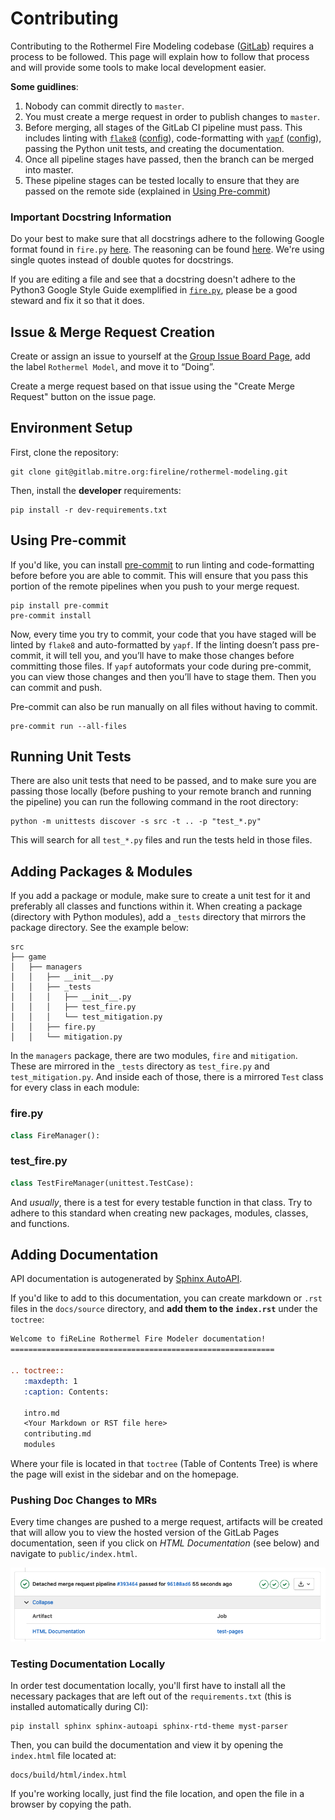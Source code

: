 # Contributing

Contributing to the Rothermel Fire Modeling codebase ([GitLab](https://gitlab.mitre.org/fireline/rothermel-modeling)) requires a process to be followed. This page will explain how to follow that process and will provide some tools to make local development easier.

**Some guidlines**:
  1. Nobody can commit directly to `master`.
  2. You must create a merge request in order to publish changes to `master`.
  3. Before merging, all stages of the GitLab CI pipeline must pass. This includes linting with [`flake8`](https://flake8.pycqa.org/en/latest/) ([config](https://gitlab.mitre.org/fireline/rothermel-modeling/-/blob/master/.flake8)), code-formatting with [`yapf`](https://github.com/google/yapf) ([config](https://gitlab.mitre.org/fireline/rothermel-modeling/-/blob/master/.style.yapf)), passing the Python unit tests, and creating the documentation.
  4. Once all pipeline stages have passed, then the branch can be merged into master.
  5. These pipeline stages can be tested locally to ensure that they are passed on the remote side (explained in [Using Pre-commit](#using-pre-commit))

### Important Docstring Information

Do your best to make sure that all docstrings adhere to the following Google format found in `fire.py` [here](https://gitlab.mitre.org/fireline/rothermel-modeling/-/blob/master/src/game/managers/fire.py). The reasoning can be found [here](https://www.sphinx-doc.org/en/master/usage/extensions/napoleon.html). We're using single quotes instead of double quotes for docstrings.

If you are editing a file and see that a docstring doesn't adhere to the Python3 Google Style Guide exemplified in [`fire.py`](https://gitlab.mitre.org/fireline/rothermel-modeling/-/blob/master/src/game/managers/fire.py), please be a good steward and fix it so that it does.

## Issue & Merge Request Creation
Create or assign an issue to yourself at the [Group Issue Board Page](https://gitlab.mitre.org/groups/fireline/-/boards), add the label `Rothermel Model`, and move it to “Doing”.

Create a merge request based on that issue using the "Create Merge Request" button on the issue page.

## Environment Setup

First, clone the repository:

```shell
git clone git@gitlab.mitre.org:fireline/rothermel-modeling.git
```

Then, install the **developer** requirements:

```shell
pip install -r dev-requirements.txt
```

## Using Pre-commit

If you'd like, you can install [pre-commit](https://pre-commit.com/) to run linting and code-formatting before before you are able to commit. This will ensure that you pass this portion of the remote pipelines when you push to your merge request.

```shell
pip install pre-commit
pre-commit install
```

Now, every time you try to commit, your code that you have staged will be linted by `flake8` and auto-formatted by `yapf`. If the linting doesn’t pass pre-commit, it will tell you, and you’ll have to make those changes before committing those files. If `yapf` autoformats your code during pre-commit, you can view those changes and then you’ll have to stage them. Then you can commit and push.

Pre-commit can also be run manually on all files without having to commit.

```shell
pre-commit run --all-files
```

## Running Unit Tests

There are also unit tests that need to be passed, and to make sure you are passing those locally (before pushing to your remote branch and running the pipeline) you can run the following command in the root directory:

```shell
python -m unittests discover -s src -t .. -p "test_*.py"
```

This will search for all `test_*.py` files and run the tests held in those files.

## Adding Packages & Modules

If you add a package or module, make sure to create a unit test for it and preferably all classes and functions within it. When creating a package (directory with Python modules), add a `_tests` directory that mirrors the package directory. See the example below:

```
src
├── game
│   ├── managers
│   │   ├── __init__.py
│   │   ├── _tests
│   │   │   ├── __init__.py
│   │   │   ├── test_fire.py
│   │   │   └── test_mitigation.py
│   │   ├── fire.py
│   │   └── mitigation.py
```

In the `managers` package, there are two modules, `fire` and `mitigation`. These are mirrored in the `_tests` directory as `test_fire.py` and `test_mitigation.py`. And inside each of those, there is a mirrored `Test` class for every class in each module:

### fire.py
```python
class FireManager():
```

### test_fire.py
```python
class TestFireManager(unittest.TestCase):
```

And _usually_, there is a test for every testable function in that class. Try to adhere to this standard when creating new packages, modules, classes, and functions.

## Adding Documentation

API documentation is autogenerated by [Sphinx AutoAPI](https://sphinx-autoapi.readthedocs.io/en/latest/).

If you'd like to add to this documentation, you can create markdown or `.rst` files in the `docs/source` directory, and **add them to the `index.rst`** under the `toctree`:

```rst
Welcome to fiReLine Rothermel Fire Modeler documentation!
===========================================================

.. toctree::
   :maxdepth: 1
   :caption: Contents:

   intro.md
   <Your Markdown or RST file here>
   contributing.md
   modules
```

Where your file is located in that `toctree` (Table of Contents Tree) is where the page will exist in the sidebar and on the homepage.

### Pushing Doc Changes to MRs

Every time changes are pushed to a merge request, artifacts will be created that will allow you to view the hosted version of the GitLab Pages documentation, seen if you click on _HTML Documentation_ (see below) and navigate to `public/index.html`.

![view_artifacts](_static/html_documentation.png)

### Testing Documentation Locally

In order test documentation locally, you'll first have to install all the necessary packages that are left out of the `requirements.txt` (this is installed automatically during CI):

```shell
pip install sphinx sphinx-autoapi sphinx-rtd-theme myst-parser
```

Then, you can build the documentation and view it by opening the `index.html` file located at:

```
docs/build/html/index.html
```

If you're working locally, just find the file location, and open the file in a browser by copying the path.
